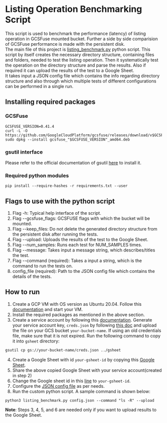 # Listing Operation Benchmarking Script

This script is used to benchmark the performance (latency) of listing operation in GCSFuse mounted bucket. Further a side by side comparision of GCSFuse performance is made with the persistent disk.\
The main file of this project is [listing_benchmark.py](listing_benchmark.py) python script. This script by itself creates the necessary directory structure, containing files and folders, needed to test the listing operation. Then it systematically test the operation on the directory structure and parse the results. Also if required it can upload the results of the test to a Google Sheet.\
It takes input a JSON config file which contains the info regarding directory structure and also through which multiple tests of different configurations can be performed in a single run.

## Installing required packages

### GCSFuse
```
GCSFUSE_VERSION=0.41.4
curl -L -O https://github.com/GoogleCloudPlatform/gcsfuse/releases/download/v$GCSFUSE_VERSION/gcsfuse_"$GCSFUSE_VERSION"_amd64.deb
sudo dpkg --install gcsfuse_"$GCSFUSE_VERSION"_amd64.deb
```

### gsutil interface
Please refer to the official documentation of gsutil [here](https://cloud.google.com/storage/docs/gsutil_install) to install it.

### Required python modules
```
pip install --require-hashes -r requirements.txt --user
```

## Flags to use with the python script
1. Flag -h: Typical help interface of the script.
2. Flag --gcsfuse_flags: GCSFUSE flags with which the bucket will be mounted.
3. Flag --keep_files: Do not delete the generated directory structure from the persistent disk after running the tests.
4. Flag --upload: Uploads the results of the test to the Google Sheet.
5. Flag --num_samples: Runs each test for NUM_SAMPLES times.
6. Flag --message: Takes input a message string, which describes/titles the test.
7. Flag --command (required): Takes a input a string, which is the command to run the tests on.
8. config_file (required): Path to the JSON config file which contains the details of the tests.

## How to run
1. Create a GCP VM with OS version as Ubuntu 20.04. Follow this [documentation](https://cloud.google.com/compute/docs/create-linux-vm-instance) and start your VM.
2. Install the required packages as mentioned in the above section.
3. Create a service account by following this [documentation](https://cloud.google.com/iam/docs/creating-managing-service-accounts). Generate your service account key, `creds.json` by following [this doc](https://cloud.google.com/iam/docs/creating-managing-service-account-keys#iam-service-account-keys-create-console) and upload the file on your GCS bucket `your-bucket-name`. If using an old credentials file, make sure that it is not expired. Run the following command to copy it into `gsheet` directory:
```bash
gsutil cp gs://your-bucket-name/creds.json ../gsheet
```
4. Create a Google Sheet with id `your-gsheet-id` by copying this [Google Sheet](https://docs.google.com/spreadsheets/d/1IJIjWuEs7cL6eYqPmlVaEGdclr6MSiaKJdnFXXC5tg8/).
5. Share the above copied Google Sheet with your service account(created in step 2)
6. Change the Google sheet id in this [line](https://github.com/GoogleCloudPlatform/gcsfuse/blob/master/perfmetrics/scripts/gsheet/gsheet.py#L5) to `your-gsheet-id`.
7. Configure the [JSON config file](config.json) as per needs.
8. Run the custom python script. A sample command is shown below:
```
python3 listing_benchmark.py config.json --command "ls -R" --upload
```

**Note**: Steps 3, 4, 5, and 6 are needed only if you want to upload results to the Google Sheet.
